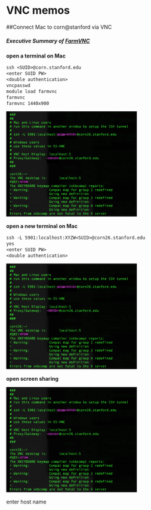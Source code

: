# VNC memos

##Connect Mac to corn@stanford via VNC


##### Executive Summary of [FarmVNC](https://web.stanford.edu/group/farmshare/cgi-bin/wiki/index.php/FarmVNC)

**open a terminal on Mac** 
```
ssh <SUID>@corn.stanford.edu
<enter SUID PW>
<double authentication>
vncpasswd
module load farmvnc
farmvnc
farmvnc 1440x900
```

<img src="https://github.com/kyeokabe/VNC-memos/blob/master/pics/farm_VNC.png" width="350">

**open a new terminal on Mac**

```
ssh -L 5901:localhost:XYZW<SUID>@corn26.stanford.edu
yes
<enter SUID PW>
<double authentication>
```
<img src="https://github.com/kyeokabe/VNC-memos/blob/master/pics/farm_VNC.png" width="350">

**open screen sharing**

<img src="https://github.com/kyeokabe/VNC-memos/blob/master/pics/farm_VNC.png" width="350">


enter host name
